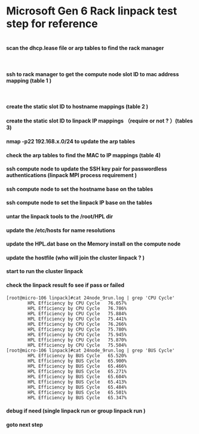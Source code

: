 # Microsoft Gen 6 Rack linpack test step for reference 
#
#
# 
#### scan the dhcp.lease file or arp tables to find the rack manager 
```


```
#### ssh to rack manager to get the compute node slot ID to mac address mapping (table 1 )
```


```
#### create the static slot ID to hostname mappings (table 2 )
#### create the static slot ID to linpack IP mappings （require or not ? ）(tables 3)

#### nmap -p22 192.168.x.0/24 to update the arp tables 
#### check the arp tables to find the MAC to IP mappings (table 4)

#### ssh compute node to update the SSH key pair for passwordless authentications (linpack MPI process requirement )

#### ssh compute node to set the hostname base on the tables  
#### ssh compute node to set the linpack IP base on the tables 

#### untar the linpack tools to the /root/HPL dir

#### update the /etc/hosts for name resolutions 
#### update the HPL.dat base on the Memory install on the compute node 
#### update the hostfile (who will join the cluster linpack ? )
#### start to run the cluster linpack
#### check the linpack result fo see if pass or failed 
```
[root@micro-106 linpack]#cat 24node_9run.log | grep 'CPU Cycle'
        HPL Efficiency by CPU Cycle   76.057%
        HPL Efficiency by CPU Cycle   76.786%
        HPL Efficiency by CPU Cycle   75.884%
        HPL Efficiency by CPU Cycle   75.441%
        HPL Efficiency by CPU Cycle   76.266%
        HPL Efficiency by CPU Cycle   75.780%
        HPL Efficiency by CPU Cycle   75.945%
        HPL Efficiency by CPU Cycle   75.870%
        HPL Efficiency by CPU Cycle   75.504%
[root@micro-106 linpack]#cat 24node_9run.log | grep 'BUS Cycle'
        HPL Efficiency by BUS Cycle   65.520%
        HPL Efficiency by BUS Cycle   65.900%
        HPL Efficiency by BUS Cycle   65.466%
        HPL Efficiency by BUS Cycle   65.271%
        HPL Efficiency by BUS Cycle   65.604%
        HPL Efficiency by BUS Cycle   65.413%
        HPL Efficiency by BUS Cycle   65.484%
        HPL Efficiency by BUS Cycle   65.501%
        HPL Efficiency by BUS Cycle   65.347%

```
#### debug if need (single linpack run or group linpack run )
#### goto next step   
